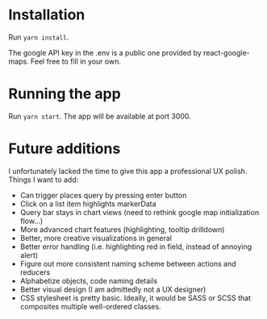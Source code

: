 # Installation
Run `yarn install`.

The google API key in the .env is a public one provided by react-google-maps. Feel free to fill in your own.

# Running the app
Run `yarn start`. The app will be available at port 3000.

# Future additions
I unfortunately lacked the time to give this app a professional UX polish.
Things I want to add:
* Can trigger places query by pressing enter button
* Click on a list item highlights markerData
* Query bar stays in chart views (need to rethink google map initialization flow...)
* More advanced chart features (highlighting, tooltip drilldown)
* Better, more creative visualizations in general
* Better error handling (i.e. highlighting red in field, instead of annoying alert)
* Figure out more consistent naming scheme between actions and reducers
* Alphabetize objects, code naming details
* Better visual design (I am admittedly not a UX designer)
* CSS stylesheet is pretty basic. Ideally, it would be SASS or SCSS that composites multiple well-ordered classes.
